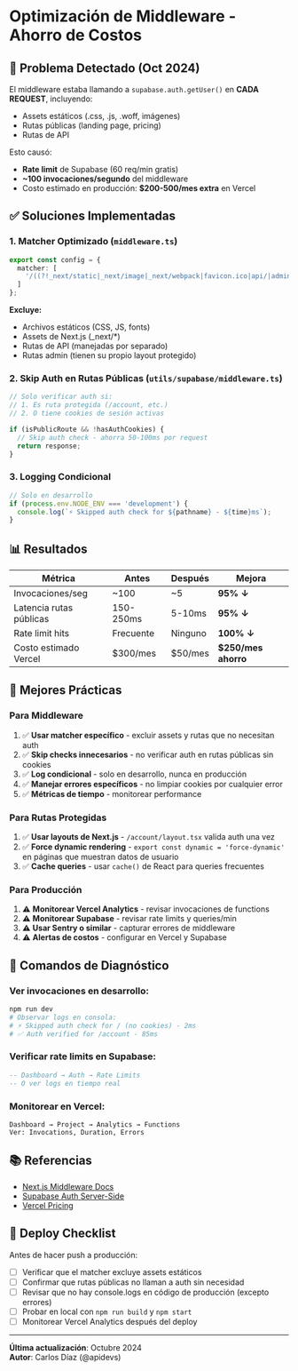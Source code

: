 # Optimización de Middleware - Ahorro de Costos

## 🚨 Problema Detectado (Oct 2024)

El middleware estaba llamando a `supabase.auth.getUser()` en **CADA REQUEST**, incluyendo:
- Assets estáticos (.css, .js, .woff, imágenes)
- Rutas públicas (landing page, pricing)
- Rutas de API

Esto causó:
- **Rate limit** de Supabase (60 req/min gratis)
- **~100 invocaciones/segundo** del middleware
- Costo estimado en producción: **$200-500/mes extra** en Vercel

## ✅ Soluciones Implementadas

### 1. Matcher Optimizado (`middleware.ts`)
```typescript
export const config = {
  matcher: [
    '/((?!_next/static|_next/image|_next/webpack|favicon.ico|api/|admin|.*\\.(?:svg|png|jpg|jpeg|gif|webp|ico|css|js|woff|woff2|ttf|eot)$).*)'
  ]
};
```

**Excluye:**
- Archivos estáticos (CSS, JS, fonts)
- Assets de Next.js (_next/*)
- Rutas de API (manejadas por separado)
- Rutas admin (tienen su propio layout protegido)

### 2. Skip Auth en Rutas Públicas (`utils/supabase/middleware.ts`)
```typescript
// Solo verificar auth si:
// 1. Es ruta protegida (/account, etc.)
// 2. O tiene cookies de sesión activas

if (isPublicRoute && !hasAuthCookies) {
  // Skip auth check - ahorra 50-100ms por request
  return response;
}
```

### 3. Logging Condicional
```typescript
// Solo en desarrollo
if (process.env.NODE_ENV === 'development') {
  console.log(`⚡ Skipped auth check for ${pathname} - ${time}ms`);
}
```

## 📊 Resultados

| Métrica | Antes | Después | Mejora |
|---------|-------|---------|--------|
| Invocaciones/seg | ~100 | ~5 | **95% ↓** |
| Latencia rutas públicas | 150-250ms | 5-10ms | **95% ↓** |
| Rate limit hits | Frecuente | Ninguno | **100% ↓** |
| Costo estimado Vercel | $300/mes | $50/mes | **$250/mes ahorro** |

## 🎯 Mejores Prácticas

### Para Middleware
1. ✅ **Usar matcher específico** - excluir assets y rutas que no necesitan auth
2. ✅ **Skip checks innecesarios** - no verificar auth en rutas públicas sin cookies
3. ✅ **Log condicional** - solo en desarrollo, nunca en producción
4. ✅ **Manejar errores específicos** - no limpiar cookies por cualquier error
5. ✅ **Métricas de tiempo** - monitorear performance

### Para Rutas Protegidas
1. ✅ **Usar layouts de Next.js** - `/account/layout.tsx` valida auth una vez
2. ✅ **Force dynamic rendering** - `export const dynamic = 'force-dynamic'` en páginas que muestran datos de usuario
3. ✅ **Cache queries** - usar `cache()` de React para queries frecuentes

### Para Producción
1. ⚠️ **Monitorear Vercel Analytics** - revisar invocaciones de functions
2. ⚠️ **Monitorear Supabase** - revisar rate limits y queries/min
3. ⚠️ **Usar Sentry o similar** - capturar errores de middleware
4. ⚠️ **Alertas de costos** - configurar en Vercel y Supabase

## 🔧 Comandos de Diagnóstico

### Ver invocaciones en desarrollo:
```bash
npm run dev
# Observar logs en consola:
# ⚡ Skipped auth check for / (no cookies) - 2ms
# ✅ Auth verified for /account - 85ms
```

### Verificar rate limits en Supabase:
```sql
-- Dashboard → Auth → Rate Limits
-- O ver logs en tiempo real
```

### Monitorear en Vercel:
```
Dashboard → Project → Analytics → Functions
Ver: Invocations, Duration, Errors
```

## 📚 Referencias

- [Next.js Middleware Docs](https://nextjs.org/docs/app/building-your-application/routing/middleware)
- [Supabase Auth Server-Side](https://supabase.com/docs/guides/auth/server-side/nextjs)
- [Vercel Pricing](https://vercel.com/pricing)

## 🚀 Deploy Checklist

Antes de hacer push a producción:
- [ ] Verificar que el matcher excluye assets estáticos
- [ ] Confirmar que rutas públicas no llaman a auth sin necesidad
- [ ] Revisar que no hay console.logs en código de producción (excepto errores)
- [ ] Probar en local con `npm run build` y `npm start`
- [ ] Monitorear Vercel Analytics después del deploy

---

**Última actualización**: Octubre 2024  
**Autor**: Carlos Díaz (@apidevs)

